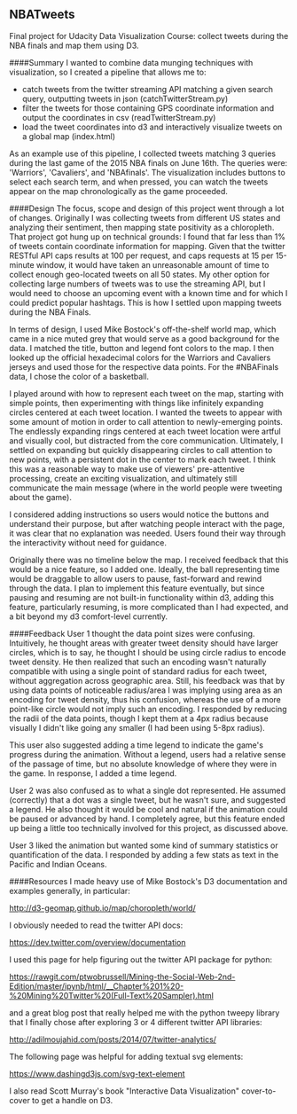 ## NBATweets
Final project for Udacity Data Visualization Course: collect tweets during the NBA finals and map them using D3.

####Summary
I wanted to combine data munging techniques with visualization, so I created a pipeline that allows me to:
- catch tweets from the twitter streaming API matching a given search query, outputting tweets in json (catchTwitterStream.py)
- filter the tweets for those containing GPS coordinate information and output the coordinates in csv (readTwitterStream.py)
- load the tweet coordinates into d3 and interactively visualize tweets on a global map (index.html)

As an example use of this pipeline, I collected tweets matching 3 queries during the last game of the 2015 NBA finals on June 16th. The queries were: 'Warriors', 'Cavaliers', and 'NBAfinals'. The visualization includes buttons to select each search term, and when pressed, you can watch the tweets appear on the map chronologically as the game proceeded.

####Design
The focus, scope and design of this project went through a lot of changes. Originally I was collecting tweets from different US states and analyzing their sentiment, then mapping state positivity as a chloropleth. That project got hung up on technical grounds: I found that far less than 1% of tweets contain coordinate information for mapping. Given that the twitter RESTful API caps results at 100 per request, and caps requests at 15 per 15-minute window, it would have taken an unreasonable amount of time to collect enough geo-located tweets on all 50 states. My other option for collecting large numbers of tweets was to use the streaming API, but I would need to choose an upcoming event with a known time and for which I could predict popular hashtags. This is how I settled upon mapping tweets during the NBA Finals.

In terms of design, I used Mike Bostock's off-the-shelf world map, which came in a nice muted grey that would serve as a good background for the data. I matched the title, button and legend font colors to the map. I then looked up the official hexadecimal colors for the Warriors and Cavaliers jerseys and used those for the respective data points. For the #NBAFinals data, I chose the color of a basketball.

I played around with how to represent each tweet on the map, starting with simple points, then experimenting with things like infinitely expanding circles centered at each tweet location. I wanted the tweets to appear with some amount of motion in order to call attention to newly-emerging points. The endlessly expanding rings centered at each tweet location were artful and visually cool, but distracted from the core communication. Ultimately, I settled on expanding but quickly disappearing circles to call attention to new points, with a persistent dot in the center to mark each tweet. I think this was a reasonable way to make use of viewers' pre-attentive processing, create an exciting visualization, and ultimately still communicate the main message (where in the world people were tweeting about the game).

I considered adding instructions so users would notice the buttons and understand their purpose, but after watching people interact with the page, it was clear that no explanation was needed. Users found their way through the interactivity without need for guidance.

Originally there was no timeline below the map. I received feedback that this would be a nice feature, so I added one. Ideally, the ball representing time would be draggable to allow users to pause, fast-forward and rewind through the data. I plan to implement this feature eventually, but since pausing and resuming are not built-in functionality within d3, adding this feature, particularly resuming, is more complicated than I had expected, and a bit beyond my d3 comfort-level currently.


####Feedback
User 1 thought the data point sizes were confusing. Intuitively, he thought areas with greater tweet density should have larger circles, which is to say, he thought I should be using circle radius to encode tweet density. He then realized that such an encoding wasn't naturally compatible with using a single point of standard radius for each tweet, without aggregation across geographic area. Still, his feedback was that by using data points of noticeable radius/area I was implying using area as an encoding for tweet density, thus his confusion, whereas the use of a more point-like circle would not imply such an encoding. I responded by reducing the radii of the data points, though I kept them at a 4px radius because visually I didn't like going any smaller (I had been using 5-8px radius).

This user also suggested adding a time legend to indicate the game's progress during the animation. Without a legend, users had a relative sense of the passage of time, but no absolute knowledge of where they were in the game. In response, I added a time legend.

User 2 was also confused as to what a single dot represented. He assumed (correctly) that a dot was a single tweet, but he wasn't sure, and suggested a legend. He also thought it would be cool and natural if the animation could be paused or advanced by hand. I completely agree, but this feature ended up being a little too technically involved for this project, as discussed above.

User 3 liked the animation but wanted some kind of summary statistics or quantification of the data. I responded by adding a few stats as text in the Pacific and Indian Oceans.

####Resources
I made heavy use of Mike Bostock's D3 documentation and examples generally, in particular:

http://d3-geomap.github.io/map/choropleth/world/

I obviously needed to read the twitter API docs:

https://dev.twitter.com/overview/documentation

I used this page for help figuring out the twitter API package for python:

https://rawgit.com/ptwobrussell/Mining-the-Social-Web-2nd-Edition/master/ipynb/html/__Chapter%201%20-%20Mining%20Twitter%20(Full-Text%20Sampler).html

and a great blog post that really helped me with the python tweepy library that I finally chose after exploring 3 or 4 different twitter API libraries:

http://adilmoujahid.com/posts/2014/07/twitter-analytics/

The following page was helpful for adding textual svg elements:

https://www.dashingd3js.com/svg-text-element

I also read Scott Murray's book "Interactive Data Visualization" cover-to-cover to get a handle on D3.

